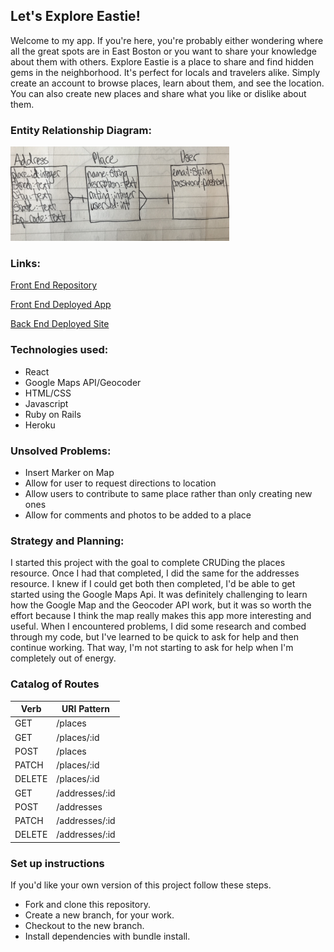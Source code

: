 ## Let's Explore Eastie! ##

Welcome to my app.  If you're here, you're probably either wondering where all the great spots are in East Boston or you want to share your knowledge about them with others.  Explore Eastie is a place to share and find hidden gems in the neighborhood.  It's perfect for locals and travelers alike.  Simply create an account to browse places, learn about them, and see the location.  You can also create new places and share what you like or dislike about them.

 ### Entity Relationship Diagram: ###

<img src="./public/images/erd.JPG" width=350px>

 ### Links: ###

[Front End Repository](https://github.com/drekaygran/explore-eastie)

[Front End Deployed App](https://drekaygran.github.io/explore-eastie/#/)

[Back End Deployed Site](https://aqueous-spire-50426.herokuapp.com/)

### Technologies used: ###
- React
- Google Maps API/Geocoder
- HTML/CSS
- Javascript
- Ruby on Rails
- Heroku

### Unsolved Problems: ###
- Insert Marker on Map
- Allow for user to request directions to location
- Allow users to contribute to same place rather than only creating new ones
- Allow for comments and photos to be added to a place

### Strategy and Planning: ###
I started this project with the goal to complete CRUDing the places resource. Once I had that completed, I did the same for the addresses resource. I knew if I could get both then completed, I'd be able to get started using the Google Maps Api.  It was definitely challenging to learn how the Google Map and the Geocoder API work, but it was so worth the effort because I think the map really makes this app more interesting and useful.  When I encountered problems, I did some research and combed through my code, but I've learned to be quick to ask for help and then continue working.  That way, I'm not starting to ask for help when I'm completely out of energy.

### Catalog of Routes ###


Verb         |	URI Pattern
------------ | -------------
GET | /places
GET | /places/:id
POST | /places
PATCH | /places/:id
DELETE | /places/:id
GET | /addresses/:id
POST | /addresses
PATCH | /addresses/:id
DELETE | /addresses/:id

### Set up instructions ###
If you'd like your own version of this project follow these steps.
- Fork and clone this repository.
- Create a new branch, for your work.
- Checkout to the new branch.
- Install dependencies with bundle install.
